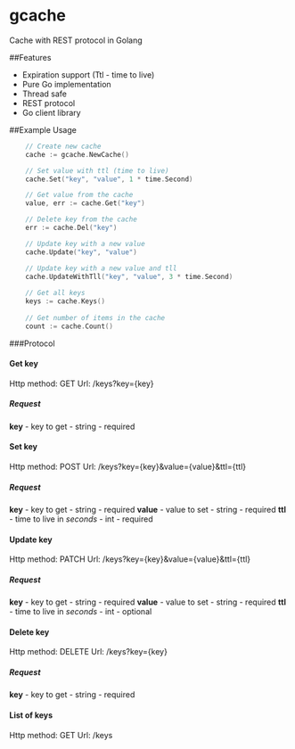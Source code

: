 # gcache
Cache with REST protocol in Golang

##Features
* Expiration support (Ttl - time to live)
* Pure Go implementation
* Thread safe
* REST protocol
* Go client library

##Example Usage
```go
    // Create new cache
	cache := gcache.NewCache()

	// Set value with ttl (time to live)
	cache.Set("key", "value", 1 * time.Second)

	// Get value from the cache
	value, err := cache.Get("key")

	// Delete key from the cache
	err := cache.Del("key")

	// Update key with a new value
	cache.Update("key", "value")

	// Update key with a new value and tll
	cache.UpdateWithTll("key", "value", 3 * time.Second)
	
	// Get all keys
	keys := cache.Keys()
	
	// Get number of items in the cache
	count := cache.Count()
```

###Protocol

#### Get key
Http method: GET
Url: /keys?key={key}
##### Request
**key** - key to get - string - required

#### Set key
Http method: POST
Url: /keys?key={key}&value={value}&ttl={ttl}
##### Request
**key** - key to get - string - required
**value** - value to set - string - required
**ttl** - time to live in _seconds_ - int - required


#### Update key
Http method: PATCH
Url: /keys?key={key}&value={value}&ttl={ttl}
##### Request
**key** - key to get - string - required
**value** - value to set - string - required
**ttl** - time to live in _seconds_ - int - optional

#### Delete key
Http method: DELETE
Url: /keys?key={key}
##### Request
**key** - key to get - string - required

#### List of keys
Http method: GET
Url: /keys